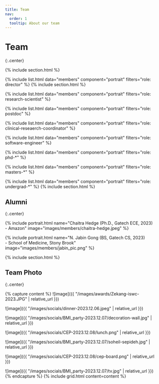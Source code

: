 ```yaml
---
title: Team
nav:
  order: 1
  tooltip: About our team
---
```


# Team
{:.center}

{% include section.html %}

<!-- Director -->
{% include list.html data="members" component="portrait" filters="role: director" %}
{% include section.html %}

<!-- Research Scientist -->
{% include list.html data="members" component="portrait" filters="role: research-scientist" %}

<!-- PostDocs -->
{% include list.html data="members" component="portrait" filters="role: postdoc" %}

<!-- Clinical Research Coordinator -->
{% include list.html data="members" component="portrait" filters="role: clinical-reseaerch-coordinator" %}

<!-- Software Engineers -->
{% include list.html data="members" component="portrait" filters="role: software-engineer" %}

<!-- PhD Students -->
{% include list.html data="members" component="portrait" filters="role: phd-*" %}

<!-- MS Students -->
{% include list.html data="members" component="portrait" filters="role: masters-*" %}

<!-- Undergrad students -->
{% include list.html data="members" component="portrait" filters="role: undergrad-*" %}
{% include section.html %}

<!-- Alumni -->
## Alumni
{:.center}

{% include portrait.html name="Chaitra Hedge (Ph.D., Gatech ECE, 2023)<br>- Amazon" image="images/members/chaitra-hedge.jpeg" %}

{% include portrait.html name="N. Jabin Gong (BS, Gatech CS, 2023)<br>- School of Medicine, Stony Brook" image="images/members/jabin_pic.png" %}
<!-- {% include portrait.html name="N. Jabin gong (BS, Gatech CS, 2023)" lookup="jabin-gong" image="images/members/jabin_pic.png" style="small" %} -->

{% include section.html %}

<!-- Social Photo -->
## Team Photo
{:.center}

{% capture content %}
![image]({{ "/images/awards/Zekang-iswc-2023.JPG" | relative_url }})

![image]({{ "/images/socials/dinner-2023.12.06.jpeg" | relative_url }})

![image]({{ "/images/socials/BMI_party-2023.12.07/decoration-wall.jpg" | relative_url }})

![image]({{ "/images/socials/CEP-2023.12.08/lunch.png" | relative_url }})

![image]({{ "/images/socials/BMI_party-2023.12.07/soheil-sepideh.jpg" | relative_url }})

![image]({{ "/images/socials/CEP-2023.12.08/cep-board.png" | relative_url }})

![image]({{ "/images/socials/BMI_party-2023.12.07/tv.jpg" | relative_url }})
{% endcapture %}
{% include grid.html content=content %}
